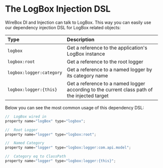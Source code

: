 # The LogBox Injection DSL

WireBox DI and Injection can talk to LogBox. This way you can easily use our dependency injection DSL for LogBox related objects:

| Type | Description |
| :--- | :--- |
| `logbox` | Get a reference to the application's LogBox instance |
| `logbox:root` | Get a reference to the root logger |
| `logbox:logger:category` | Get a reference to a named logger by its category name |
| `logbox:logger:{this}` | Get a reference to a named logger according to the current class path of the injected target |

Below you can see the most common usage of this dependency DSL:

```javascript
//  LogBox wired in
property name="logBox" type="logbox";

//  Root Logger
property name="logger" type="logbox:root";

//  Named Category
property name="logger" type="logbox:logger:com.api.model";

//  Category eq to ClassPath
property name="logger" type="logbox:logger:{this}";
```

